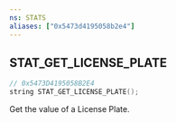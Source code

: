 ```yaml
---
ns: STATS
aliases: ["0x5473d4195058b2e4"]
---
```

## STAT_GET_LICENSE_PLATE

```c
// 0x5473D4195058B2E4
string STAT_GET_LICENSE_PLATE();
```

Get the value of a License Plate.

